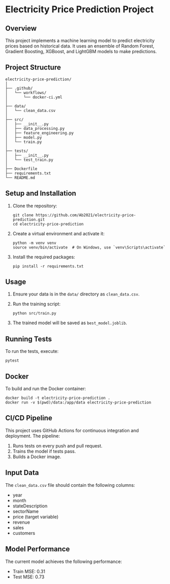 # Electricity Price Prediction Project

## Overview
This project implements a machine learning model to predict electricity prices based on historical data. It uses an ensemble of Random Forest, Gradient Boosting, XGBoost, and LightGBM models to make predictions.

## Project Structure
```
electricity-price-prediction/
│
├── .github/
│   └── workflows/
│       └── docker-ci.yml
│
├── data/
│   └── clean_data.csv
│
├── src/
│   ├── __init__.py
│   ├── data_processing.py
│   ├── feature_engineering.py
│   ├── model.py
│   └── train.py
│
├── tests/
│   ├── __init__.py
│   └── test_train.py
│
├── Dockerfile
├── requirements.txt
└── README.md
```


## Setup and Installation

1. Clone the repository:
   ```
   git clone https://github.com/Ab2021/electricity-price-prediction.git
   cd electricity-price-prediction
   ```

2. Create a virtual environment and activate it:
   ```
   python -m venv venv
   source venv/bin/activate  # On Windows, use `venv\Scripts\activate`
   ```

3. Install the required packages:
   ```
   pip install -r requirements.txt
   ```

## Usage

1. Ensure your data is in the `data/` directory as `clean_data.csv`.

2. Run the training script:
   ```
   python src/train.py
   ```

3. The trained model will be saved as `best_model.joblib`.

## Running Tests

To run the tests, execute:

```
pytest
```

## Docker

To build and run the Docker container:

```
docker build -t electricity-price-prediction .
docker run -v $(pwd)/data:/app/data electricity-price-prediction
```

## CI/CD Pipeline

This project uses GitHub Actions for continuous integration and deployment. The pipeline:

1. Runs tests on every push and pull request.
2. Trains the model if tests pass.
3. Builds a Docker image.

## Input Data

The `clean_data.csv` file should contain the following columns:
- year
- month
- stateDescription
- sectorName
- price (target variable)
- revenue
- sales
- customers

## Model Performance

The current model achieves the following performance:
- Train MSE: 0.31
- Test MSE: 0.73

